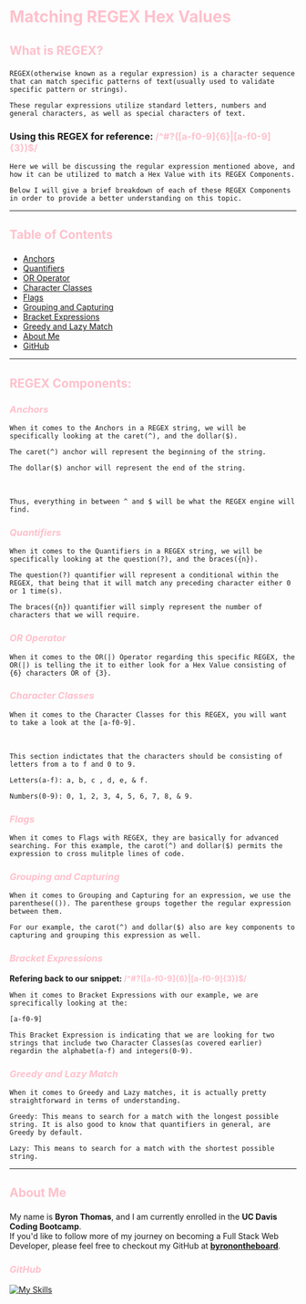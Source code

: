 # __<p style="color: #FFC0CB">Matching REGEX Hex Values</p>__
## __<p style="color: #FFC0CB">What is REGEX?</p>__
    REGEX(otherwise known as a regular expression) is a character sequence that can match specific patterns of text(usually used to validate specific pattern or strings). 

    These regular expressions utilize standard letters, numbers and general characters, as well as special characters of text.

### __<p>Using this REGEX for reference: <span style="color: #FFC0CB">/^#?([a-f0-9]{6}|[a-f0-9]{3})$/</span></p>__  

    Here we will be discussing the regular expression mentioned above, and how it can be utilized to match a Hex Value with its REGEX Components.

    Below I will give a brief breakdown of each of these REGEX Components in order to provide a better understanding on this topic.

----
## __<p style="color: #FFC0CB">Table of Contents</p>__

- [Anchors](#anchors)
- [Quantifiers](#quantifiers)
- [OR Operator](#or-operator)
- [Character Classes](#character-classes)
- [Flags](#flags)
- [Grouping and Capturing](#grouping-and-capturing)
- [Bracket Expressions](#bracket-expressions)
- [Greedy and Lazy Match](#greedy-and-lazy-match)
- [About Me](about-me)
- [GitHub](github)

----
## __<p style="color: #FFC0CB">REGEX Components:</p>__

### *<p style="color: #FFC0CB">Anchors</p>*
    When it comes to the Anchors in a REGEX string, we will be specifically looking at the caret(^), and the dollar($).
    
    The caret(^) anchor will represent the beginning of the string. 
    
    The dollar($) anchor will represent the end of the string.
<br>

    Thus, everything in between ^ and $ will be what the REGEX engine will find.  

### *<p style="color: #FFC0CB">Quantifiers</p>*
    When it comes to the Quantifiers in a REGEX string, we will be specifically looking at the question(?), and the braces({n}).

    The question(?) quantifier will represent a conditional within the REGEX, that being that it will match any preceding character either 0 or 1 time(s).

    The braces({n}) quantifier will simply represent the number of characters that we will require.

### *<p style="color: #FFC0CB">OR Operator</p>*
    When it comes to the OR(|) Operator regarding this specific REGEX, the OR(|) is telling the it to either look for a Hex Value consisting of {6} characters OR of {3}. 

### *<p style="color: #FFC0CB">Character Classes</p>*
    When it comes to the Character Classes for this REGEX, you will want to take a look at the [a-f0-9].
<br>

    This section indictates that the characters should be consisting of letters from a to f and 0 to 9.

    Letters(a-f): a, b, c , d, e, & f.

    Numbers(0-9): 0, 1, 2, 3, 4, 5, 6, 7, 8, & 9.

### *<p style="color: #FFC0CB">Flags</p>*
    When it comes to Flags with REGEX, they are basically for advanced searching. For this example, the carot(^) and dollar($) permits the expression to cross mulitple lines of code.

### *<p style="color: #FFC0CB">Grouping and Capturing</p>*
    When it comes to Grouping and Capturing for an expression, we use the parenthese(()). The parenthese groups together the regular expression between them.

    For our example, the carot(^) and dollar($) also are key components to capturing and grouping this expression as well.

### *<p style="color: #FFC0CB">Bracket Expressions</p>*
__<p>Refering back to our snippet: <span style="color: #FFC0CB">/^#?([a-f0-9]{6}|[a-f0-9]{3})$/</span></p>__ 

    When it comes to Bracket Expressions with our example, we are sprecifically looking at the:

    [a-f0-9]

    This Bracket Expression is indicating that we are looking for two strings that include two Character Classes(as covered earlier) regardin the alphabet(a-f) and integers(0-9).

### *<p style="color: #FFC0CB">Greedy and Lazy Match</p>*
    When it comes to Greedy and Lazy matches, it is actually pretty straightforward in terms of understanding. 

    Greedy: This means to search for a match with the longest possible string. It is also good to know that quantifiers in general, are Greedy by default.

    Lazy: This means to search for a match with the shortest possible string.
----
## __<p style="color: #FFC0CB">About Me</p>__

My name is __Byron Thomas__, and I am currently enrolled in the __UC Davis Coding Bootcamp__. 
<br>
If you'd like to follow more of my journey on becoming a Full Stack Web Developer, please feel free to checkout my GitHub at __[byronontheboard](https://github.com/byronontheboard)__.

### *<p style="color: #FFC0CB">GitHub</p>*
[![My Skills](https://skillicons.dev/icons?i=github)](https://github.com/byronontheboard)
